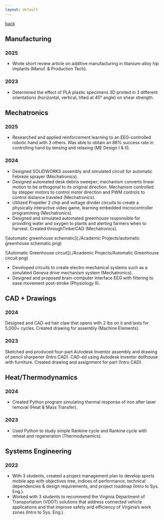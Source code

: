 ```yaml
---
layout: default
---
```


[back](./)

## Manufacturing
### 2025
- Wrote short review article on additive manufacturing in titanium-alloy hip implants (Manuf. & Production Tech).

### 2023
- Determined the effect of PLA plastic specimens 3D printed in 3 different orientations (horizontal, vertical, tilted at 45° angle) on shear strength.


## Mechatronics
### 2025
- Researched and applied reinforcement learning to an EEG-controlled robotic hand with 3 others. Was able to obtain an 88% success rate in controlling hand by tensing and relaxing (ME Design I & II).

### 2024
- Designed SOLIDWORKS assembly and simulated circuit for automatic Febreze sprayer (Mechatronics).
- Designed automated desk debris sweeper; mechanism converts linear motion to be orthogonal to its original direction. Mechanism controlled by stepper motors to control motor direction and PWM controls to control distance traveled (Mechatronics).
- Utilized Propeller 2 chip and voltage divider circuits to create a physically interactive video game, learning embedded microcontroller programming (Mechatronics).
- Designed and simulated automated greenhouse responsible for providing water and oxygen to plants and alerting farmers when to harvest. Created throughTinkerCAD (Mechatronics).

![automatic greenhouse schematic](./Academic Projects/automatic greenhouse schematic.png)

![Automatic Greenhouse circuit](./Academic Projects/Automatic Greenhouse circuit.png)


- Developed circuits to create electro-mechanical systems such as a simulated Geneva drive mechanism system (Mechatronics).
- Designed and proposed brain-computer interface EEG with filtering to ease movement post-stroke (Physiology II).


## CAD + Drawings
### 2024
Designed and CAD-ed hair claw that opens with 2 lbs on it and lasts for 5,000+ cycles. Created drawing for assembly (Machine Elements).

### 2023
Sketched and produced four-part Autodesk Inventor assembly and drawing of pencil sharpener (Intro CAD).
CAD-ed using Autodesk Inventor dollhouse with furniture. Created drawing and assignment for part (Intro CAD).

## Heat/Thermodynamics
### 2024
- Created Python program simulating thermal response of iron after laser removal (Heat & Mass Transfer).

### 2023
- Used Python to study simple Rankine cycle and Rankine cycle with reheat and regeneration (Thermodynamics).

## Systems Engineering
### 2022
- With 3 students, created a project management plan to develop sports mobile app with objectives tree, indices of performance, technical dependencies & design requirements, and project roadmap (Intro to Sys. Eng.).
- Worked with 3 students to recommend the Virginia Department of Transportation (VDOT) solutions that address connected vehicle applications and that improve safety and efficiency of Virginia’s work zones (Intro to Sys. Eng.).
